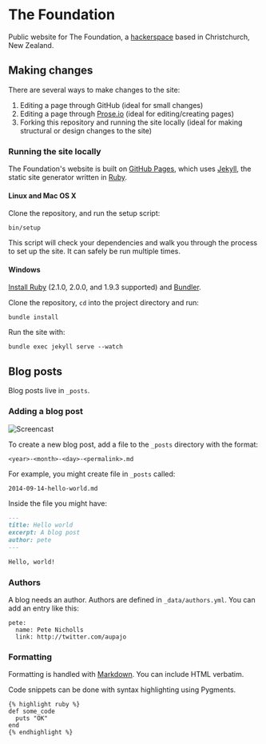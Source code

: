 # The Foundation

Public website for The Foundation, a [hackerspace](http://hackerspaces.org/wiki/Hackerspaces) based in Christchurch, New Zealand.

## Making changes

There are several ways to make changes to the site:

1. Editing a page through GitHub (ideal for small changes)
2. Editing a page through [Prose.io](http://prose.io/) (ideal for editing/creating pages)
3. Forking this repository and running the site locally (ideal for making structural or design changes to the site)

### Running the site locally

The Foundation's website is built on [GitHub Pages](http://pages.github.com/), which uses [Jekyll](http://jekyllrb.com/), the static site generator written in [Ruby](http://ruby-lang.org).

#### Linux and Mac OS X

Clone the repository, and run the setup script:

    bin/setup

This script will check your dependencies and walk you through the process to set up the site. It can safely be run multiple times.

#### Windows

[Install Ruby](http://rubyinstaller.org/) (2.1.0, 2.0.0, and 1.9.3 supported) and [Bundler](http://gembundler.com/).

Clone the repository, `cd` into the project directory and run:

    bundle install

Run the site with:

    bundle exec jekyll serve --watch

## Blog posts

Blog posts live in `_posts`.

### Adding a blog post

![Screencast](http://i.imgur.com/JDDhTkN.gif)

To create a new blog post, add a file to the `_posts` directory with the format:

    <year>-<month>-<day>-<permalink>.md

For example, you might create file in `_posts` called:

    2014-09-14-hello-world.md

Inside the file you might have:

```md
---
title: Hello world
excerpt: A blog post
author: pete
---

Hello, world!
```

### Authors

A blog needs an author. Authors are defined in `_data/authors.yml`. You can add an entry like this:

```
pete:
  name: Pete Nicholls
  link: http://twitter.com/aupajo
```

### Formatting

Formatting is handled with [Markdown](http://daringfireball.net/projects/markdown/syntax). You can include HTML verbatim.

Code snippets can be done with syntax highlighting using Pygments.

```
{% highlight ruby %}
def some_code
  puts "OK"
end
{% endhighlight %}
```
